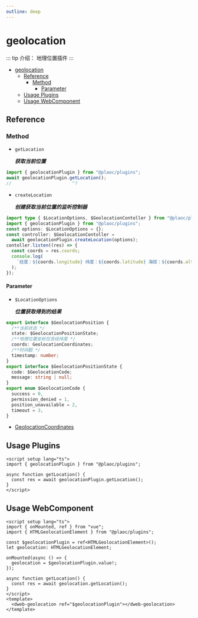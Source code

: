 ```yaml
---
outline: deep
---
```


# geolocation

<Badges name="@plaoc/plugins" />

::: tip 介绍：
地理位置插件
:::

- [geolocation](#geolocation)
  - [Reference](#reference)
    - [Method](#method)
      - [Parameter](#parameter)
  - [Usage Plugins](#usage-plugins)
  - [Usage WebComponent](#usage-webcomponent)

## Reference

### Method

- `getLocation`

  **_获取当前位置_**

```ts twoslash
import { geolocationPlugin } from "@plaoc/plugins";
await geolocationPlugin.getLocation();
//                       ^?
```

- `createLocation`

  **_创建获取当前位置的监听控制器_**

```ts twoslash
import type { $LocationOptions, $GeolocationContoller } from "@plaoc/plugins";
import { geolocationPlugin } from "@plaoc/plugins";
const options: $LocationOptions = {};
const controller: $GeolocationContoller =
  await geolocationPlugin.createLocation(options);
contoller.listen((res) => {
  const coords = res.coords;
  console.log(
    `经度：${coords.longitude} 纬度：${coords.latitude} 海拔：${coords.altitude}`
  );
});
```

#### Parameter

- `$LocationOptions`

  **_位置获取得到的结果_**

```ts twoslash
export interface $GeolocationPosition {
  /**当前状态 */
  state: $GeolocationPositionState;
  /**地理位置坐标包含经纬度 */
  coords: GeolocationCoordinates;
  /**时间戳 */
  timestamp: number;
}
export interface $GeolocationPositionState {
  code: $GeolocationCode;
  message: string | null;
}
export enum $GeolocationCode {
  success = 0,
  permission_denied = 1,
  position_unavailable = 2,
  timeout = 3,
}
```

- [GeolocationCoordinates](https://developer.mozilla.org/en-US/docs/Web/API/GeolocationCoordinates)

## Usage Plugins

```vue twoslash
<script setup lang="ts">
import { geolocationPlugin } from "@plaoc/plugins";

async function getLocation() {
  const res = await geolocationPlugin.getLocation();
}
</script>
```

## Usage WebComponent

```vue
<script setup lang="ts">
import { onMounted, ref } from "vue";
import { HTMLGeolocationElement } from "@plaoc/plugins";

const $geolocationPlugin = ref<HTMLGeolocationElement>();
let geolocation: HTMLGeolocationElement;

onMounted(async () => {
  geolocation = $geolocationPlugin.value!;
});

async function getLocation() {
  const res = await geolocation.getLocation();
}
</script>
<template>
  <dweb-geolocation ref="$geolocationPlugin"></dweb-geolocation>
</template>
```
